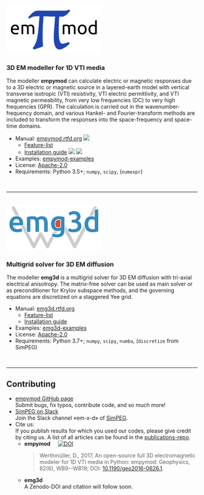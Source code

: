 <img src="./assets/logo-empymod-plain.png" alt="empymod" width="250"/>

### 3D EM modeller for 1D VTI media

The modeller **empymod** can calculate electric or magnetic responses due to a
3D electric or magnetic source in a layered-earth model with vertical
transverse isotropic (VTI) resistivity, VTI electric permittivity, and VTI
magnetic permeability, from very low frequencies (DC) to very high frequencies
(GPR). The calculation is carried out in the wavenumber-frequency domain, and
various Hankel- and Fourier-transform methods are included to transform the
responses into the space-frequency and space-time domains.

- <i class="fas fa-book fa-lg"></i> Manual: [empymod.rtfd.org](https://empymod.readthedocs.io) [![](https://img.shields.io/readthedocs/empymod/stable.svg?label=rtfd)](https://empymod.readthedocs.io/en/stable)
  - <i class="fas fa-copy fa-lg"></i> [Feature-list](https://empymod.readthedocs.io/en/stable/index.html#features)
  - <i class="fas fa-laptop-code fa-lg"></i> [Installation guide](https://empymod.readthedocs.io/en/stable/index.html#installation) [![](https://img.shields.io/conda/v/prisae/empymod.svg)](https://anaconda.org/prisae/empymod) [![](https://img.shields.io/pypi/v/empymod.svg)](https://pypi.python.org/pypi/empymod)
- <i class="fas fa-scroll fa-lg"></i> Examples: [empymod-examples](https://github.com/empymod/empymod-examples)
- <i class="fas fa-balance-scale fa-lg"></i> License: [Apache-2.0](http://www.apache.org/licenses/LICENSE-2.0)
- <i class="fab fa-python fa-lg"></i> Requirements: Python 3.5+; `numpy`, `scipy`, (`numexpr`)

<br>
<hr style="height:1px;border:none;color:#000000; background:#000000">
<br>
<img src="./assets/logo-emg3d-transp-web.png" alt="emg3d" width="250"/>

### Multigrid solver for 3D EM diffusion

The modeller **emg3d** is a multigrid solver for 3D EM diffusion with tri-axial
electrical anisotropy. The matrix-free solver can be used as main solver or as
preconditioner for Krylov subspace methods, and the governing equations are
discretized on a staggered Yee grid.

- <i class="fas fa-book fa-lg"></i> Manual: [emg3d.rtfd.org](https://emg3d.readthedocs.io)
  - <i class="fas fa-copy fa-lg"></i> [Feature-list](https://emg3d.readthedocs.io/en/stable/index.html#features)
  - <i class="fas fa-laptop-code fa-lg"></i> [Installation guide](https://emg3d.readthedocs.io/en/stable/index.html#installation)
- <i class="fas fa-scroll fa-lg"></i> Examples: [emg3d-examples](https://github.com/empymod/emg3d-examples)
- <i class="fas fa-balance-scale fa-lg"></i> License: [Apache-2.0](http://www.apache.org/licenses/LICENSE-2.0)
- <i class="fab fa-python fa-lg"></i> Requirements: Python 3.7+; `numpy`, `scipy`, `numba`, (`discretize` from SimPEG)

<br>
<hr style="height:1px;border:none;color:#000000; background:#000000">

## <i class="fas fa-users fa-2x"></i> Contributing

- <i class="fab fa-github fa-lg"></i>
  [empymod GitHub page](https://github.com/empymod)  
  Submit bugs, fix typos, contribute code, and so much more!
- <i class="fab fa-slack fa-lg"></i>
  [SimPEG on Slack](http://slack.simpeg.xyz)  
  Join the Slack channel &laquo;em-x-d&raquo; of [SimPEG](https://simpeg.xyz).
- <i class="fas fa-bookmark fa-lg"></i>Cite us:  
  If you publish results for which you used our codes, please give credit by
  citing us. A list of all articles can be found in the
  [publications-repo](https://github.com/empymod/publications).
  - <i class="fas fa-code fa-lg"></i> **empymod** &nbsp; &nbsp; [![DOI](https://zenodo.org/badge/DOI/10.5281/zenodo.593094.svg)](https://doi.org/10.5281/zenodo.593094)
      > Werthmüller, D., 2017, An open-source full 3D electromagnetic modeler
      > for 1D VTI media in Python: empymod: Geophysics, 82(6), WB9--WB19; DOI:
      > [10.1190/geo2016-0626.1](http://doi.org/10.1190/geo2016-0626.1).
  - <i class="fas fa-code fa-lg"></i> **emg3d**  
    A Zenodo-DOI and citation will follow soon.
